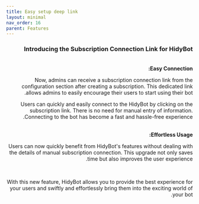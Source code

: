 ```yaml
---
title: Easy setup deep link
layout: minimal
nav_order: 16
parent: Features
---
```


<head>
    <meta charset="utf-8">
    <link rel="stylesheet" href="https://b3h1z.github.io/HidyBot-Docs/assets/css/style.css">
</head>
<div dir="rtl">
<h3>Introducing the Subscription Connection Link for HidyBot</h3>
<br>
<b>Easy Connection:</b>
<p>Now, admins can receive a subscription connection link from the configuration section after creating a subscription. This dedicated link allows admins to easily encourage their users to start using their bot.</p>
<p>Users can quickly and easily connect to the HidyBot by clicking on the subscription link. There is no need for manual entry of information. Connecting to the bot has become a fast and hassle-free experience.</p>
<br>
<b>Effortless Usage:</b>
<p>Users can now quickly benefit from HidyBot's features without dealing with the details of manual subscription connection. This upgrade not only saves time but also improves the user experience.</p>
<br>
<p>With this new feature, HidyBot allows you to provide the best experience for your users and swiftly and effortlessly bring them into the exciting world of your bot.</p>
</div>